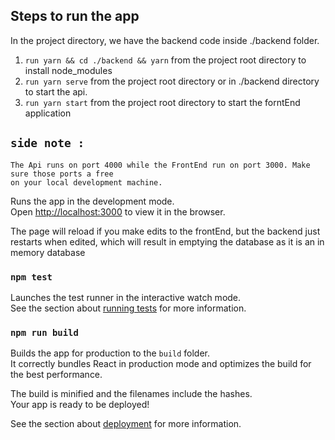 ## Steps to run the app

In the project directory, we have the backend code inside ./backend folder.

1. `run yarn && cd ./backend && yarn` from the project root directory to install node_modules
2. `run yarn serve` from the project root directory or in ./backend directory to start the api.
3. `run yarn start` from the project root directory to start the forntEnd application

## `side note :`

    The Api runs on port 4000 while the FrontEnd run on port 3000. Make sure those ports a free
    on your local development machine.

Runs the app in the development mode.<br>
Open [http://localhost:3000](http://localhost:3000) to view it in the browser.

The page will reload if you make edits to the frontEnd, but the backend just restarts when edited, which will result in emptying the database as it is an in memory database<br>

### `npm test`

Launches the test runner in the interactive watch mode.<br>
See the section about [running tests](https://facebook.github.io/create-react-app/docs/running-tests) for more information.

### `npm run build`

Builds the app for production to the `build` folder.<br>
It correctly bundles React in production mode and optimizes the build for the best performance.

The build is minified and the filenames include the hashes.<br>
Your app is ready to be deployed!

See the section about [deployment](https://facebook.github.io/create-react-app/docs/deployment) for more information.
